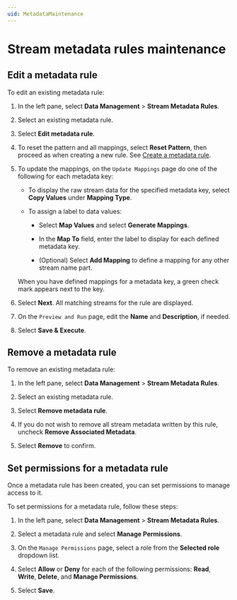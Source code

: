 ```yaml
---
uid: MetadataMaintenance
---
```


# Stream metadata rules maintenance

## Edit a metadata rule

To edit an existing metadata rule:

1. In the left pane, select **Data Management** > **Stream Metadata Rules**.

1. Select an existing metadata rule.

1. Select **Edit metadata rule**.

1. To reset the pattern and all mappings, select **Reset Pattern**, then proceed as when creating a new rule. See [Create a metadata rule](xref:gpMetadataRules).

1. To update the mappings, on the `Update Mappings` page do one of the following for each metadata key:

     - To display the raw stream data for the specified metadata key, select **Copy Values** under **Mapping Type**.
     
     - To assign a label to data values:

       - Select **Map Values** and select **Generate Mappings**. 
       
       - In the **Map To** field, enter the label to display for each defined metadata key.
    
       - (Optional) Select **Add Mapping** to define a mapping for any other stream name part.
      
    When you have defined mappings for a metadata key, a green check mark appears next to the key.

1. Select **Next**. All matching streams for the rule are displayed.

1. On the `Preview and Run` page, edit the **Name** and **Description**, if needed.

1. Select **Save & Execute**. 

## Remove a metadata rule

To remove an existing metadata rule:

1. In the left pane, select **Data Management** > **Stream Metadata Rules**.

1. Select an existing metadata rule.

1. Select **Remove metadata rule**.

1. If you do not wish to remove all stream metadata written by this rule, uncheck **Remove Associated Metadata**.

1. Select **Remove** to confirm.

## Set permissions for a metadata rule

Once a metadata rule has been created, you can set permissions to manage access to it. 

To set permissions for a metadata rule, follow these steps:

1. In the left pane, select **Data Management** > **Stream Metadata Rules**.

1. Select a metadata rule and select **Manage Permissions**.

1. On the `Manage Permissions` page, select a role from the **Selected role** dropdown list.

1. Select **Allow** or **Deny** for each of the following permissions: **Read**, **Write**, **Delete**, and **Manage Permissions**.

1. Select **Save**.
